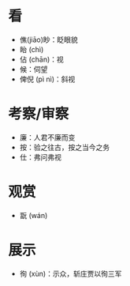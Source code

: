# 看
* 僬(jiāo)眇：眨眼貌
* 眙 (chì)
* 佔 (chān)：视
* 候：伺望
* 俾倪 (pì nì)：斜视
# 考察/审察
* 廉：人君不廉而变
* 按：验之往古，按之当今之务
* 仕：弗问弗视
# 观赏
* 翫 (wán)
# 展示
* 徇 (xùn)：示众，斩庄贾以徇三军